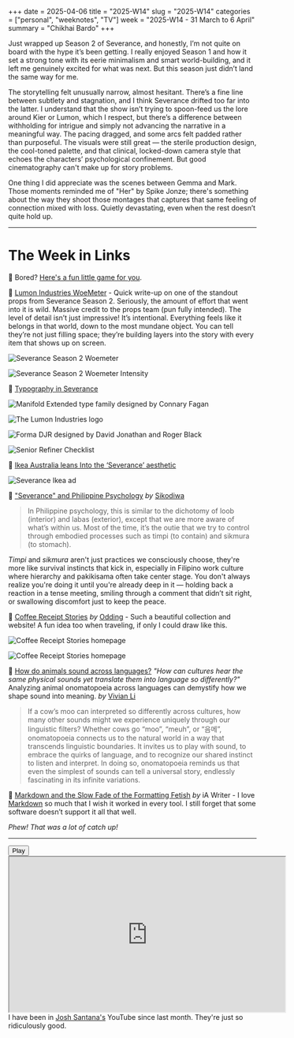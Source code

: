 +++
date = 2025-04-06
title = "2025-W14"
slug = "2025-W14"
categories = ["personal", "weeknotes", "TV"]
week = "2025-W14 - 31 March to 6 April"
summary = "Chikhai Bardo"
+++


Just wrapped up Season 2 of Severance, and honestly, I’m not quite on board with the hype it’s been getting. I really enjoyed Season 1 and how it set a strong tone with its eerie minimalism and smart world-building, and it left me genuinely excited for what was next. But this season just didn’t land the same way for me.

The storytelling felt unusually narrow, almost hesitant. There’s a fine line between subtlety and stagnation, and I think Severance drifted too far into the latter. I understand that the show isn’t trying to spoon-feed us the lore around Kier or Lumon, which I respect, but there’s a difference between withholding for intrigue and simply not advancing the narrative in a meaningful way. The pacing dragged, and some arcs felt padded rather than purposeful. The visuals were still great — the sterile production design, the cool-toned palette, and that clinical, locked-down camera style that echoes the characters’ psychological confinement. But good cinematography can't make up for story problems.

One thing I did appreciate was the scenes between Gemma and Mark. Those moments reminded me of "Her" by Spike Jonze; there's something about the way they shoot those montages that captures that same feeling of connection mixed with loss. Quietly devastating, even when the rest doesn’t quite hold up.

---

# The Week in Links

🔗 Bored? [Here's a fun little game for you](https://368chickens.com/).

🔗 [Lumon Industries WoeMeter](https://make3.co/work/woemeter/?ref=krabf.com) - Quick write-up on one of the standout props from Severance Season 2. Seriously, the amount of effort that went into it is wild. Massive credit to the props team (pun fully intended). The level of detail isn’t just impressive! It’s intentional. Everything feels like it belongs in that world, down to the most mundane object. You can tell they’re not just filling space; they’re building layers into the story with every item that shows up on screen.

![Severance Season 2 Woemeter](severance_02_07_woemeter_03.jpg "Severance Season 2 Woemeter")

![Severance Season 2 Woemeter Intensity](severance_02_07_woemeter_04.jpg "Severance Season 2 Woemeter")

🔗 [Typography in Severance](https://severance.wiki/typography)

![Manifold Extended type family designed by Connary Fagan](manifold-extended.jpg "Manifold Extended type family designed by Connary Fagan")

![The Lumon Industries logo](lumon-industries-logo.jpg "The Lumon Industries logo with Manifold Extended as its corporate typeface")

![Forma DJR designed by David Jonathan and Roger Black](forma-djr.jpg "Forma DJR designed by David Jonathan and Roger Black")

![Senior Refiner Checklist](senior-refinder-checklist.jpg "Senior Refiner Checklist")

🔗 [Ikea Australia leans Into the ‘Severance’ aesthetic](https://www.famouscampaigns.com/2025/03/ikea-australia-leans-into-the-severance-aesthetic/)

![Severance Ikea ad](severance-ikea.jpg "For working that is mysterious and important")

🔗 ["Severance" and Philippine Psychology](https://sikodiwa.substack.com/p/severance-and-philippine-psychology) *by* [Sikodiwa](https://sikodiwa.substack.com)

> In Philippine psychology, this is similar to the dichotomy of loob (interior) and labas (exterior), except that we are more aware of what’s within us. Most of the time, it’s the outie that we try to control through embodied processes such as timpi (to contain) and sikmura (to stomach).

*Timpi* and *sikmura* aren't just practices we consciously choose, they're more like survival instincts that kick in, especially in Filipino work culture where hierarchy and pakikisama often take center stage. You don't always realize you're doing it until you're already deep in it — holding back a reaction in a tense meeting, smiling through a comment that didn’t sit right, or swallowing discomfort just to keep the peace.

🔗 [Coffee Receipt Stories](coffeereceiptstories.com/?ref=krabf.com) *by* [Odding](https://oddingwang.com/) - Such a beautiful collection and website! A fun idea too when traveling, if only I could draw like this.

![Coffee Receipt Stories homepage](coffee-receipt-stories1.jpg "Coffee Receipt Stories")

![Coffee Receipt Stories homepage](coffee-receipt-stories2.jpg "Coffee Receipt Stories")

🔗 [How do animals sound across languages?](https://pudding.cool/2025/03/language/?ref=krabf.com) *"How can cultures hear the same physical sounds yet translate them into language so differently?"* Analyzing animal onomatopoeia across languages can demystify how we shape sound into meaning. *by* [Vivian Li](https://pudding.cool/author/vivian-li/)

> If a cow’s moo can interpreted so differently across cultures, how many other sounds might we experience uniquely through our linguistic filters? Whether cows go “moo”, “meuh”, or “음메”, onomatopoeia connects us to the natural world in a way that transcends linguistic boundaries. It invites us to play with sound, to embrace the quirks of language, and to recognize our shared instinct to listen and interpret. In doing so, onomatopoeia reminds us that even the simplest of sounds can tell a universal story, endlessly fascinating in its infinite variations.

🔗 [Markdown and the Slow Fade of the Formatting Fetish](https://ia.net/topics/markdown-and-the-slow-fade-of-the-formatting-fetish/?ref=krabf.com) *by* iA Writer - I love [Markdown](https://daringfireball.net/projects/markdown/syntax/?ref=krabf.com) so much that I wish it worked in every tool. I still forget that some software doesn’t support it all that well.

*Phew! That was a lot of catch up!*

---

<lite-youtube videoid="-2SVRUUyBjA" style="background-image: url(&quot;https://i.ytimg.com/vi/-2SVRUUyBjA/hqdefault.jpg&quot;);" class="lyt-activated"><button type="button" class="lty-playbtn"><span class="lyt-visually-hidden">Play</span></button><iframe width="560" height="315" title="Play" allow="accelerometer; autoplay; encrypted-media; gyroscope; picture-in-picture" allowfullscreen="" src="https://www.youtube-nocookie.com/embed/-2SVRUUyBjA?autoplay"></iframe></lite-youtube>
<br>
I have been in [Josh Santana's](https://www.youtube.com/@JoshSantana-e8e) YouTube since last month. They're just so ridiculously good.
